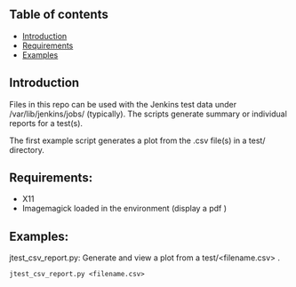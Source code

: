 ## Table of contents
* [Introduction](#Introduction)
* [Requirements](#Requirements)
* [Examples](#Examples)

## Introduction
Files in this repo can be used with the Jenkins test data under /var/lib/jenkins/jobs/  (typically).
The scripts generate summary or individual reports for a test(s).

The first example script generates a plot from the .csv file(s) in a test/ directory.

## Requirements:  
* X11  
* Imagemagick loaded in the environment (display a pdf )
## Examples: 
jtest_csv_report.py: Generate and view a plot from a test/<filename.csv> .
```
jtest_csv_report.py <filename.csv>
```
